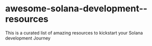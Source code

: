 # awesome-solana-development--resources
This is a curated list of amazing resources to kickstart your Solana development Journey
